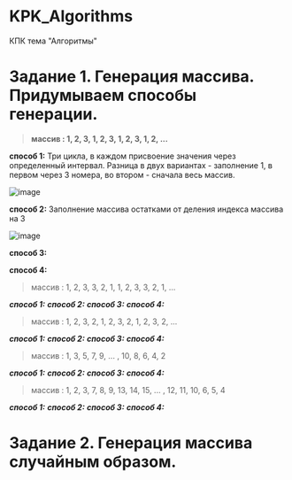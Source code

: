 # KPK_Algorithms
КПК тема "Алгоритмы"

# Задание 1. Генерация массива. Придумываем способы генерации.

>**массив : 1, 2, 3, 1, 2, 3, 1, 2, 3, 1, 2, ...**

**способ 1:** Три цикла, в каждом присвоение значения через определенный интервал. Разница в двух вариантах - заполнение 1, в первом через 3 номера, во втором - сначала весь массив. 

![image](https://user-images.githubusercontent.com/80356955/137974101-038b8d70-86d1-4529-8bff-bb86e888ab89.png)
  
**способ 2:** Заполнение массива остатками от деления индекcа массива на 3
 
 ![image](https://user-images.githubusercontent.com/80356955/137974468-d8025eee-f156-4798-b7ae-a3a4eee3effa.png)
 
**способ 3:**

**способ 4:**

>массив : 1, 2, 3, 3, 2, 1, 1, 2, 3, 3, 2, 1, ...

***способ 1:***
***способ 2:***
***способ 3:***
***способ 4:***

>массив : 1, 2, 3, 2, 1, 2, 3, 2, 1, 2, 3, 2, ...

***способ 1:***
***способ 2:***
***способ 3:***
***способ 4:***

>массив : 1, 3, 5, 7, 9,  ...  , 10, 8, 6, 4, 2

***способ 1:***
***способ 2:***
***способ 3:***
***способ 4:***

>массив : 1, 2, 3, 7, 8, 9, 13, 14, 15,  ...  , 12, 11, 10, 6, 5, 4

***способ 1:***
***способ 2:***
***способ 3:***
***способ 4:***


# Задание 2. Генерация массива случайным образом.

